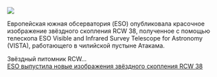 <!--2025-02-15 13:33:01-->
<div class="yb">
  <div class="rss smaller1 habr"><img src="https://habrastorage.org/getpro/habr/upload_files/bf5/416/9ad/bf54169ad57fe8fe53b59f4f209f1bdd.jpg" /><p>Европейская южная обсерватория (ESO) опубликовала красочное изображение звёздного скопления RCW 38, полученное с помощью телескопа ESO Visible and Infrared Survey Telescope for Astronomy (VISTA), работающего в чилийской пустыне Атакама.</p><p>Звёздный питомник RCW... <br><a class="light" href="https://habr.com/ru/news/882830/?utm_source=habrahabr&utm_medium=rss&utm_campaign=882830">ESO выпустила новые изображения звёздного скопления RCW 38</a></div>
</div>
